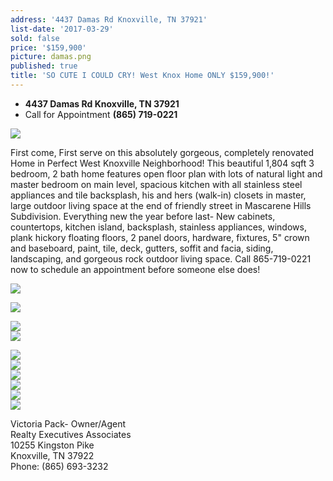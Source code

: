 ```yaml
---
address: '4437 Damas Rd Knoxville, TN 37921'
list-date: '2017-03-29'
sold: false
price: '$159,900'
picture: damas.png
published: true
title: 'SO CUTE I COULD CRY! West Knox Home ONLY $159,900!'
---
```



* **4437 Damas Rd Knoxville, TN 37921**
* Call for Appointment **(865) 719-0221**

![](/uploads/versions/26---x----3600-2403x---.jpg)

First come, First serve on this absolutely gorgeous, completely renovated Home in Perfect West Knoxville Neighborhood! This beautiful 1,804 sqft 3 bedroom, 2 bath home features open floor plan with lots of natural light and master bedroom on main level, spacious kitchen with all stainless steel appliances and tile backsplash, his and hers (walk-in) closets in master, large outdoor living space at the end of friendly street in Mascarene Hills Subdivision. Everything new the year before last- New cabinets, countertops, kitchen island, backsplash, stainless appliances, windows, plank hickory floating floors, 2 panel doors, hardware, fixtures, 5" crown and baseboard, paint, tile, deck, gutters, soffit and facia, siding, landscaping, and gorgeous rock outdoor living space. Call 865-719-0221 now to schedule an appointment before someone else does!

![](/uploads/versions/1---x----3600-2403x---.jpg)

![](/uploads/versions/2---x----3600-2403x---.jpg)

![](/uploads/versions/3---x----3600-2403x---.jpg)
<br>![](/uploads/versions/4---x----3600-2403x---.jpg)

![](/uploads/versions/5---x----3600-2403x---.jpg)
<br>![](/uploads/versions/6---x----3600-2403x---.jpg)
<br>![](/uploads/versions/7---x----3600-2403x---.jpg)
<br>![](/uploads/versions/8---x----3600-2403x---.jpg)
<br>![](/uploads/versions/9---x----3600-2416x---.jpg)
<br>![](/uploads/versions/10---x----3600-2403x---.jpg)

Victoria Pack- Owner/Agent
<br>Realty Executives Associates
<br>10255 Kingston Pike
<br>Knoxville, TN 37922
<br>Phone: (865) 693-3232